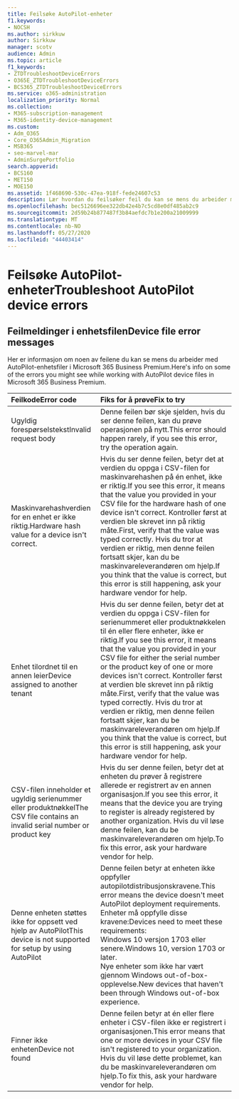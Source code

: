 ```yaml
---
title: Feilsøke AutoPilot-enheter
f1.keywords:
- NOCSH
ms.author: sirkkuw
author: Sirkkuw
manager: scotv
audience: Admin
ms.topic: article
f1_keywords:
- ZTDTroubleshootDeviceErrors
- O365E_ZTDTroubleshootDeviceErrors
- BCS365_ZTDTroubleshootDeviceErrors
ms.service: o365-administration
localization_priority: Normal
ms.collection:
- M365-subscription-management
- M365-identity-device-management
ms.custom:
- Adm_O365
- Core_O365Admin_Migration
- MSB365
- seo-marvel-mar
- AdminSurgePortfolio
search.appverid:
- BCS160
- MET150
- MOE150
ms.assetid: 1f468690-530c-47ea-918f-fede24607c53
description: Lær hvordan du feilsøker feil du kan se mens du arbeider med AutoPilot-enhetsfiler i Microsoft 365 Business Premium.
ms.openlocfilehash: bec5126696ee322db42e4b7c5cd8e0df485ab2c9
ms.sourcegitcommit: 2d59b24b877487f3b84aefdc7b1e200a21009999
ms.translationtype: MT
ms.contentlocale: nb-NO
ms.lasthandoff: 05/27/2020
ms.locfileid: "44403414"
---
```

# <a name="troubleshoot-autopilot-device-errors"></a><span data-ttu-id="26cdb-103">Feilsøke AutoPilot-enheter</span><span class="sxs-lookup"><span data-stu-id="26cdb-103">Troubleshoot AutoPilot device errors</span></span>

## <a name="device-file-error-messages"></a><span data-ttu-id="26cdb-104">Feilmeldinger i enhetsfilen</span><span class="sxs-lookup"><span data-stu-id="26cdb-104">Device file error messages</span></span>

<span data-ttu-id="26cdb-105">Her er informasjon om noen av feilene du kan se mens du arbeider med AutoPilot-enhetsfiler i Microsoft 365 Business Premium.</span><span class="sxs-lookup"><span data-stu-id="26cdb-105">Here's info on some of the errors you might see while working with AutoPilot device files in Microsoft 365 Business Premium.</span></span> 
  
|<span data-ttu-id="26cdb-106">**Feilkode**</span><span class="sxs-lookup"><span data-stu-id="26cdb-106">**Error code**</span></span>|<span data-ttu-id="26cdb-107">**Fiks for å prøve**</span><span class="sxs-lookup"><span data-stu-id="26cdb-107">**Fix to try**</span></span>|
|:-----|:-----|
|<span data-ttu-id="26cdb-108">Ugyldig forespørselstekst</span><span class="sxs-lookup"><span data-stu-id="26cdb-108">Invalid request body</span></span>  <br/> |<span data-ttu-id="26cdb-109">Denne feilen bør skje sjelden, hvis du ser denne feilen, kan du prøve operasjonen på nytt.</span><span class="sxs-lookup"><span data-stu-id="26cdb-109">This error should happen rarely, if you see this error, try the operation again.</span></span>  <br/> |
|<span data-ttu-id="26cdb-110">Maskinvarehashverdien for en enhet er ikke riktig.</span><span class="sxs-lookup"><span data-stu-id="26cdb-110">Hardware hash value for a device isn't correct.</span></span>  <br/> |<span data-ttu-id="26cdb-111">Hvis du ser denne feilen, betyr det at verdien du oppga i CSV-filen for maskinvarehashen på én enhet, ikke er riktig.</span><span class="sxs-lookup"><span data-stu-id="26cdb-111">If you see this error, it means that the value you provided in your CSV file for the hardware hash of one device isn't correct.</span></span> <span data-ttu-id="26cdb-112">Kontroller først at verdien ble skrevet inn på riktig måte.</span><span class="sxs-lookup"><span data-stu-id="26cdb-112">First, verify that the value was typed correctly.</span></span> <span data-ttu-id="26cdb-113">Hvis du tror at verdien er riktig, men denne feilen fortsatt skjer, kan du be maskinvareleverandøren om hjelp.</span><span class="sxs-lookup"><span data-stu-id="26cdb-113">If you think that the value is correct, but this error is still happening, ask your hardware vendor for help.</span></span>  <br/> |
|<span data-ttu-id="26cdb-114">Enhet tilordnet til en annen leier</span><span class="sxs-lookup"><span data-stu-id="26cdb-114">Device assigned to another tenant</span></span>  <br/> |<span data-ttu-id="26cdb-115">Hvis du ser denne feilen, betyr det at verdien du oppga i CSV-filen for serienummeret eller produktnøkkelen til én eller flere enheter, ikke er riktig.</span><span class="sxs-lookup"><span data-stu-id="26cdb-115">If you see this error, it means that the value you provided in your CSV file for either the serial number or the product key of one or more devices isn't correct.</span></span> <span data-ttu-id="26cdb-116">Kontroller først at verdien ble skrevet inn på riktig måte.</span><span class="sxs-lookup"><span data-stu-id="26cdb-116">First, verify that the value was typed correctly.</span></span> <span data-ttu-id="26cdb-117">Hvis du tror at verdien er riktig, men denne feilen fortsatt skjer, kan du be maskinvareleverandøren om hjelp.</span><span class="sxs-lookup"><span data-stu-id="26cdb-117">If you think that the value is correct, but this error is still happening, ask your hardware vendor for help.</span></span>  <br/> |
|<span data-ttu-id="26cdb-118">CSV-filen inneholder et ugyldig serienummer eller produktnøkkel</span><span class="sxs-lookup"><span data-stu-id="26cdb-118">The CSV file contains an invalid serial number or product key</span></span>  <br/> |<span data-ttu-id="26cdb-119">Hvis du ser denne feilen, betyr det at enheten du prøver å registrere allerede er registrert av en annen organisasjon.</span><span class="sxs-lookup"><span data-stu-id="26cdb-119">If you see this error, it means that the device you are trying to register is already registered by another organization.</span></span> <span data-ttu-id="26cdb-120">Hvis du vil løse denne feilen, kan du be maskinvareleverandøren om hjelp.</span><span class="sxs-lookup"><span data-stu-id="26cdb-120">To fix this error, ask your hardware vendor for help.</span></span>  <br/> |
|<span data-ttu-id="26cdb-121">Denne enheten støttes ikke for oppsett ved hjelp av AutoPilot</span><span class="sxs-lookup"><span data-stu-id="26cdb-121">This device is not supported for setup by using AutoPilot</span></span>  <br/> | <span data-ttu-id="26cdb-122">Denne feilen betyr at enheten ikke oppfyller autopilotdistribusjonskravene.</span><span class="sxs-lookup"><span data-stu-id="26cdb-122">This error means the device doesn't meet AutoPilot deployment requirements.</span></span> <span data-ttu-id="26cdb-123">Enheter må oppfylle disse kravene:</span><span class="sxs-lookup"><span data-stu-id="26cdb-123">Devices need to meet these requirements:</span></span>  <br/>  <span data-ttu-id="26cdb-124">Windows 10 versjon 1703 eller senere.</span><span class="sxs-lookup"><span data-stu-id="26cdb-124">Windows 10, version 1703 or later.</span></span>  <br/>  <span data-ttu-id="26cdb-125">Nye enheter som ikke har vært gjennom Windows out-of-box-opplevelse.</span><span class="sxs-lookup"><span data-stu-id="26cdb-125">New devices that haven't been through Windows out-of-box experience.</span></span>  <br/> |
|<span data-ttu-id="26cdb-126">Finner ikke enheten</span><span class="sxs-lookup"><span data-stu-id="26cdb-126">Device not found</span></span>  <br/> |<span data-ttu-id="26cdb-127">Denne feilen betyr at én eller flere enheter i CSV-filen ikke er registrert i organisasjonen.</span><span class="sxs-lookup"><span data-stu-id="26cdb-127">This error means that one or more devices in your CSV file isn't registered to your organization.</span></span> <span data-ttu-id="26cdb-128">Hvis du vil løse dette problemet, kan du be maskinvareleverandøren om hjelp.</span><span class="sxs-lookup"><span data-stu-id="26cdb-128">To fix this, ask your hardware vendor for help.</span></span>  <br/> |

